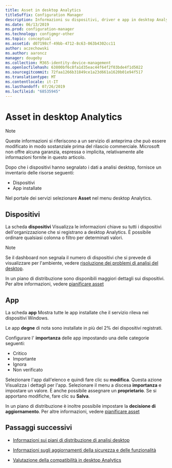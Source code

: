 ```yaml
---
title: Asset in desktop Analytics
titleSuffix: Configuration Manager
description: Informazioni su dispositivi, driver e app in desktop Analytics.
ms.date: 06/13/2019
ms.prod: configuration-manager
ms.technology: configmgr-other
ms.topic: conceptual
ms.assetid: d07198cf-49bb-4712-8c63-063b4302cc11
author: aczechowski
ms.author: aaroncz
manager: dougeby
ms.collection: M365-identity-device-management
ms.openlocfilehash: 63800bf6c8fa1d35eac44f64f2f03bde4f1d5022
ms.sourcegitcommit: 72faa1266b31849ce1a23d661a1620b01e94f517
ms.translationtype: MT
ms.contentlocale: it-IT
ms.lasthandoff: 07/26/2019
ms.locfileid: "68535945"
---
```

# <a name="assets-in-desktop-analytics"></a>Asset in desktop Analytics

> [!Note]  
> Queste informazioni si riferiscono a un servizio di anteprima che può essere modificato in modo sostanziale prima del rilascio commerciale. Microsoft non offre alcuna garanzia, espressa o implicita, relativamente alle informazioni fornite in questo articolo.  

Dopo che i dispositivi hanno segnalato i dati a analisi desktop, fornisce un inventario delle risorse seguenti:

- Dispositivi
- App installate  

Nel portale dei servizi selezionare **Asset** nel menu desktop Analytics.


## <a name="devices"></a>Dispositivi

La scheda **dispositivi** Visualizza le informazioni chiave su tutti i dispositivi dell'organizzazione che si registrano a desktop Analytics. È possibile ordinare qualsiasi colonna o filtro per determinati valori.

> [!NOTE]  
> Se il dashboard non segnala il numero di dispositivi che si prevede di visualizzare per l'ambiente, vedere [risoluzione dei problemi di analisi del desktop](/sccm/desktop-analytics/troubleshooting).  

In un piano di distribuzione sono disponibili maggiori dettagli sui dispositivi. Per altre informazioni, vedere [pianificare asset](/sccm/desktop-analytics/about-deployment-plans#plan-assets)

## <a name="apps"></a>App

La scheda **app** Mostra tutte le app installate che il servizio rileva nei dispositivi Windows.

Le app **degne** di nota sono installate in più del 2% dei dispositivi registrati.

Configurare l' **importanza** delle app impostando una delle categorie seguenti:

- Critico
- Importante
- Ignora
- Non verificato

Selezionare l'app dall'elenco e quindi fare clic su **modifica**. Questa azione Visualizza i dettagli per l'app. Selezionare il menu a discesa **importanza** e impostare un valore. È anche possibile assegnare un **proprietario**. Se si apportano modifiche, fare clic su **Salva**.

In un piano di distribuzione è inoltre possibile impostare la **decisione di aggiornamento**. Per altre informazioni, vedere [pianificare asset](/sccm/desktop-analytics/about-deployment-plans#plan-assets)


## <a name="next-steps"></a>Passaggi successivi

- [Informazioni sui piani di distribuzione di analisi desktop](/sccm/desktop-analytics/about-deployment-plans)  

- [Informazioni sugli aggiornamenti della sicurezza e delle funzionalità](/sccm/desktop-analytics/about-updates)  

- [Valutazione della compatibilità in desktop Analytics](/sccm/desktop-analytics/compat-assessment)  
